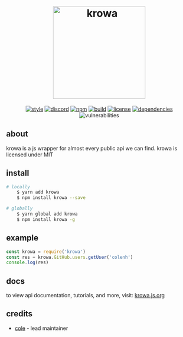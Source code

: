 <h1 align="center">
    <img src="docs_include/banner.png" alt="krowa" width="250"/>
    <br>
</h1>

<p align="center">
    <a href="https://standardjs.com"><img src="https://img.shields.io/badge/code%20style-standard-%234f2218?style=for-the-badge" style="max-width:100%;" alt="style"/></a>
    <a href="https://discord.gg/WK2qTecTkJ"><img src="https://img.shields.io/badge/discord-krowa-%234f2218?style=for-the-badge" style="max-width:100%;" alt="discord"></a>
    <a href="https://www.npmjs.com/package/krowa"><img src="https://img.shields.io/badge/package-krowa-%234f2218?style=for-the-badge" style="max-width:100%;" alt="npm"></a>
    <a href="https://travis-ci.com/colenh/krowa"><img src="https://img.shields.io/travis/com/colenh/krowa?color=%234f2218&style=for-the-badge" style="max-width:100%;" alt="build"/></a>
    <a href="https://github.com/colenh/krowa/blob/main/LICENSE"><img src="https://img.shields.io/github/license/colenh/krowa?color=4f2218&style=for-the-badge" style="max-width:100%;" alt="license"></a>
    <a href="https://david-dm.org/colenh/krowa"><img src="https://img.shields.io/david/colenh/krowa?color=4f2218&style=for-the-badge" style="max-width:100%;" alt="dependencies"></a>
    <a style="cursor: default; pointer-events: none;"><img src="https://img.shields.io/snyk/vulnerabilities/npm/krowa?color=4f2218&style=for-the-badge" style="max-width:100%;" alt="vulnerabilities"></a>
</p>

## about

krowa is a js wrapper for almost every public api we can find. krowa is licensed under MIT

## install

```bash
# locally
    $ yarn add krowa
    $ npm install krowa --save

# globally
    $ yarn global add krowa
    $ npm install krowa -g
```

## example

```js
const krowa = require('krowa')
const res = krowa.GitHub.users.getUser('colenh')
console.log(res)
```

## docs

to view api documentation, tutorials, and more, visit: [krowa.js.org](https://krowa.js.org/)

## credits

* [cole](https://github.com/colenh) - lead maintainer
